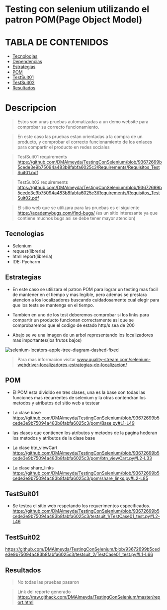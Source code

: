 # Testing con selenium utilizando el patron POM(Page Object Model)
# TABLA DE CONTENIDOS
- [Tecnologias](#tecnologias)
- [Dependencias](#dependencias)
- [Estrategias](#estrategias)
- [POM](#pom)
- [TestSuit01](#testSuit01)
- [TestSuit02](#testSuit02)
- [Resultados](#resultados)  
 
  
    
   
 


# Descripcion

> Estos son unas pruebas automatizadas a un demo website para comprobar su correcto funcionamiento. 

>En este caso las pruebas estan orientadas a la compra de un producto, y comprobar el correcto funcionamiento de los enlaces para compartir el producto en redes sociales

>TestSuit01 requirements https://github.com/DMAlmeyda/TestingConSelenium/blob/93672699b5cede3e9b75094a483b8fabfa6025c3/Requirements/Requisitos_TestSuit01.pdf

>TestSuit02 requirements https://github.com/DMAlmeyda/TestingConSelenium/blob/93672699b5cede3e9b75094a483b8fabfa6025c3/Requirements/Requisitos_TestSuit02.pdf
 
>El sitio web que se utilizara para las pruebas es el siguiente https://academybugs.com/find-bugs/ (es un sitio interesante ya que contiene muchos bugs asi se debe tener mayor atencion)

<!-- toc -->

## Tecnologias
* Selenium
* request(libreria)
* html report(libreria)
* IDE: Pycharm



## Estrategias

* En este caso se utilizara el patron POM para lograr un testing mas facil de mantener en el tiempo y mas legible, pero ademas se prestara atencion a los localizadores buscando cuidadosamente cual elegir para que los tests se mantenga en el tiempo.

* Tambien en uno de los test deberemos comprobar si los links para compartir un producto funcionan correctamente asi que se comprobaremos que el codigo de estado http/s sea de 200

* Abajo se ve una imagen de un arbol representando los localizadores mas importantes(los frutos bajos)

![selenium-locators-apple-tree-diagram-dashed-fixed](https://user-images.githubusercontent.com/108648799/216841593-d6a4b27b-1396-4d5a-a3eb-a7ea90e6d0ba.png)

> Para mas informacion visitar www.quality-stream.com/selenium-webdriver-localizadores-estrategias-de-localizacion/



## POM
* El POM esta dividido en tres clases, una es la base con todas las funciones mas recurrentes de selenium y la otras contendran los metodos y atributos del sitio web a testear

* La clase base
https://github.com/DMAlmeyda/TestingConSelenium/blob/93672699b5cede3e9b75094a483b8fabfa6025c3/pom/Base.py#L1-L49

* las clases que contienen los atributos y metodos de la pagina hederan los metodos y atributos de la clase base

* La clase btn_viewCart 
https://github.com/DMAlmeyda/TestingConSelenium/blob/93672699b5cede3e9b75094a483b8fabfa6025c3/pom/btn_viewCart.py#L2-L33

* La clase share_links 
https://github.com/DMAlmeyda/TestingConSelenium/blob/93672699b5cede3e9b75094a483b8fabfa6025c3/pom/share_links.py#L2-L85

## TestSuit01

* Se testea el sitio web respetando los requerimentos especificados.
https://github.com/DMAlmeyda/TestingConSelenium/blob/93672699b5cede3e9b75094a483b8fabfa6025c3/testsuit_1/TestCase01_test.py#L2-L46

## TestSuit02
https://github.com/DMAlmeyda/TestingConSelenium/blob/93672699b5cede3e9b75094a483b8fabfa6025c3/testsuit_2/TestCase01_test.py#L1-L66


## Resultados

> No todas las pruebas pasaron

> Link del reporte generado https://raw.githack.com/DMAlmeyda/TestingConSelenium/master/report.html








